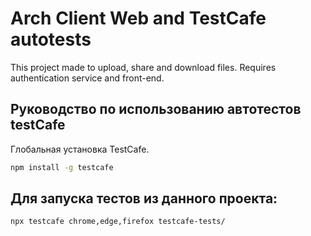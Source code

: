 # Arch Client Web and TestCafe autotests

This project made to upload, share and download files. Requires authentication service and front-end.

## Руководство по использованию автотестов testCafe

Глобальная установка TestCafe.

```bash
npm install -g testcafe
```

## Для запуска тестов из данного проекта:

```bash
npx testcafe chrome,edge,firefox testcafe-tests/
```
